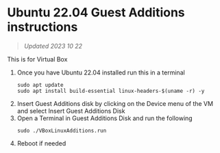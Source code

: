 # Ubuntu 22.04 Guest Additions instructions

> _Updated 2023 10 22_

This is for Virtual Box
1. Once you have Ubuntu 22.04 installed run this in a terminal
    ```
    sudo apt update
    sudo apt install build-essential linux-headers-$(uname -r) -y
    ```
2. Insert Guest Additions disk by clicking on the Device menu of the VM and select Insert Guest Additions Disk
3. Open a Terminal in Guest Additions Disk and run the following
    ```
    sudo ./VBoxLinuxAdditions.run
    ```
4. Reboot if needed